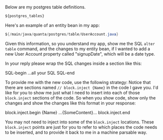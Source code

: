 Below are my postgres table definitions. 

```sql
${postgres_tables}
```

Here's an example of an entity bean in my app:

```java
${/main/java/quanta/postgres/table/UserAccount.java}
```

Given this information, so you understand my app, show me the SQL `alter table` command, and the changes to my entity bean, if I wanted to add a new User Account property called "signupDate", which will be a date type. 

In your reply please wrap the SQL changes inside a section like this:

SQL-begin
...all your SQL
SQL-end

To provide me with the new code, use the following strategy: Notice that there are sections named `// block.inject {Name}` in the code I gave you. I'd like for you to show me just what I need to insert into each of those `block.inject` sections of the code. So when you show code, show only the changes and show the changes like this format in your response:

block.inject.begin {Name}
...{SomeContent}...
block.inject.end

You may not need to inject into some of the `block.inject` locations. These `block.inject` points are just for you to refer to which places the code needs to be inserted, and to provide it back to me in a machine parsable way.